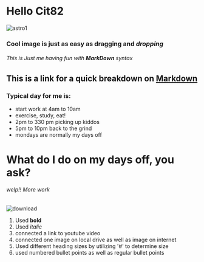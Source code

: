 # Hello Cit82
![astro1](https://github.com/CIT82/jorgeg-pub/assets/156240416/73b29f15-8ca8-412c-80bf-f0db45714fa6)
### Cool image is just as easy as **dragging** and *dropping*
###### This is Just me having fun with **MarkDown** *syntax*

## This is a link for a quick breakdown on [Markdown](https://www.youtube.com/shorts/4z0l5Kl2Q6E)

### Typical day for me is:
- start work at 4am to 10am
- exercise, study, eat!
- 2pm to 330 pm picking up kiddos
- 5pm to 10pm back to the grind
- mondays are normally my days off

# What do I do on my days off, you ask?
###### welp!! More work 
![download](https://github.com/CIT82/jorgeg-pub/assets/156240416/13833db8-4574-43a1-887c-988fa8d94345)


1. Used **bold**
2. Used *italic*
3. connected a link to youtube video
4. connected one image on local drive as well as image on internet
5. Used different heading sizes by utilizing '#' to determine size
6. used numbered bullet points as well as regular bullet points
